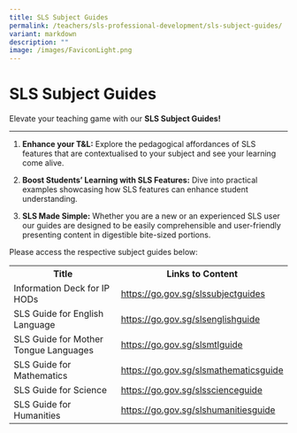 ```yaml
---
title: SLS Subject Guides
permalink: /teachers/sls-professional-development/sls-subject-guides/
variant: markdown
description: ""
image: /images/FaviconLight.png
---
```

<h1>SLS Subject Guides</h1>
<p>Elevate your teaching game with our <b>SLS Subject Guides!</b></p>
<hr>
<ol>
<li>
<p><strong>Enhance your T&amp;L:</strong> Explore the pedagogical affordances of SLS features that are contextualised to your subject and see your learning come alive.</p>
</li>
<li>
<p><strong>Boost Students’ Learning with SLS Features:</strong> Dive into practical examples showcasing how SLS features can enhance student understanding.</p>
</li>
<li>
<p><strong>SLS Made Simple:</strong> Whether you are a new or an experienced SLS user our guides are designed to be easily comprehensible and user-friendly presenting content in digestible bite-sized portions.</p>
</li>
</ol>
<p>Please access the respective subject guides below:</p>
<table>
<tbody><tr>
<th>Title</th>
<th>Links to Content</th>
</tr>
<tr>
<td>Information Deck for IP HODs</td>
<td><a target="_blank" href="https://go.gov.sg/slssubjectguides">https://go.gov.sg/slssubjectguides</a></td>
</tr>
<tr>
<td>SLS Guide for English Language</td>
<td><a target="_blank" href="https://go.gov.sg/slsenglishguide">https://go.gov.sg/slsenglishguide</a></td>
</tr>
<tr>
<td>SLS Guide for Mother Tongue Languages</td>
<td><a target="_blank" href="https://go.gov.sg/slsmtlguide">https://go.gov.sg/slsmtlguide</a></td>
</tr>
<tr>
<td>SLS Guide for Mathematics</td>
<td><a target="_blank" href="https://go.gov.sg/slsmathematicsguide">https://go.gov.sg/slsmathematicsguide</a></td>
</tr>
<tr>
<td>SLS Guide for Science</td>
<td><a target="_blank" href="https://go.gov.sg/slsscienceguide">https://go.gov.sg/slsscienceguide</a></td>
</tr>
<tr>
<td>SLS Guide for Humanities</td>
<td><a target="_blank" href="https://go.gov.sg/slshumanitiesguide">https://go.gov.sg/slshumanitiesguide</a></td>
</tr>
</tbody></table>